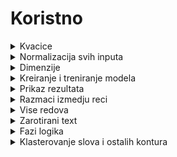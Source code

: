 # Koristno

<details>
  <summary> Kvacice </summary> <br>

## Kvacice

Voditi racuna o **kvacicama(ć,č,i,j,ž )**, to treba da hendlujemo u procesiranju. Odnosno u trenutku kada isecamo slicicu, treba da proverimo da li mozda postoji neki region koji se prekla sa regionom C recimo odnosno da li se kvacica preklapa sa slovom.

Pa ako postoji drugi region koji je recimo IZNAD i nalazi se u nekim granicama , treba ta dva da spojimo u jedan region.

To resavamo tako sto nadjemo minimalni_y, maksimalni_y, min_x, max_x od ta dva regiona i na kraju nadjemo border za sve to i to ce nam biti jedan region sve zajedno.  

Voditi racuna da ne mora kvacica uvek biti u granicama leve i desne granice slova.

</details>

<details>
  <summary> Normalizacija svih inputa </summary> <br>

## Normalizacija svih inputa

Kao na slici [normalizacija-svih-inputa.png](https://prnt.sc/vjj63l) , mi cemo raditi normalizaciju svih inputa u opseg od 0-1, posto je nasa slika u opsegu od 0-255, sve sto je potrebno je da izvrsimo **deljenje sa 255** kako bi spustili na skalu od 0-1.

Voditi racuna da na ulaz mreze dodju konture koje su samo slova, jer u suprotnom moze doci do pucanja programa. Tipa ako ocekujemo da dodju slova a dodje tacka, to ce napraviti problem.

</details>

<details>
  <summary> Dimenzije </summary> <br>

## Dimenzije 

Dimenzije ulaza(broj primeraka) i izlaza moraju biti iste ! [dimenzije-ulaza-izlaza.png](https://prnt.sc/vjj6lw) 

  - Na ulazu je niz vektora(dimenzije 784), gde je svaki element(vektor) zapravo kontura oko slova, koja je iz matrice 28x28 prebacena u vektor(dimenzije 784)
  - Na izlazu samo kazemo koje slovo je aktivirano ( one dot rule)

</details>

<details>
  <summary> Kreiranje i treniranje modela </summary> <br>

## Kreiranje i treniranje modela

Valjalo bi da nam data set bude izmesan [izmesan-data-set.png](https://prnt.sc/vjj717) 

  - odnosno, shuffle da bude na true
  - jer ako nije, imamo onda sortiranu situaciju, gde recimo dodje 10 A, pa 10 B, itd itd, a kako bi bolje trenirali mrezu, potrebno je uraditi shuffle


U ovoj slici **batch_size** je parametar koji nam govori posle koliko iteracija da se radi azuriranje tezina

  - valjalo bi da je on malo vise, jer dobro bi bilo da recimo tek posle 10 iteracija uradimo azuriranje, kako bi ipak dobili neku usrednjenu vrednost


**Verbose** je parametar koji nam govori samo gde da radimo logovanje

  - 0: logovanja bez
  - 1: ekran
  - 2: fajl 

</details>

<details>
  <summary> Prikaz rezultata </summary> <br>

## Prikaz rezultata

Kod [prikaz-rezultata.png](https://prnt.sc/vjj7v1)  

  - outputs: skup verovatnoca koje dolaze iz neuronske mreze(svaka od njih u intervalu od 0 do 1) 
  - za svaku verovatnocu pokusavamo da nadjemo ko je pobednik(koje slovo ima najvecu verovatnocu)
  
</details>

<details>
  <summary> Razmaci izmedju reci </summary> <br>

## Razmaci izmedju reci

Da bi resili **razmake izmedju reci**, treba da istreniramo **k-means sa 2 klustera**, jedan za vece i jedan za manje. Na taj nacin smo resili [manje-vece-razmake.png](https://prnt.sc/vjj87d) 

Ako je recimo A blizu klasteru '**manji razmak**' onda ga samo nalepimo na prethodne karaktere. A ako je A blizi klasteru '**veci razmak**' onda je on pocetak nove reci.
  
</details>

<details>
  <summary> Vise redova </summary> <br>

## Vise redova

Klasterujemo po Y:
  
  - mozemo gledati [gornji levi ugao](https://prnt.sc/viw9q8) ili [sredinu klastera](https://prnt.sc/viwa7e) (kako god) 
  - bitno je da svi oni oko y biti oko 160 a ovi iz drugog reda ce biti oko y 240 recimo 
  - u tom slucaju smo podelili dva reda 
  - onda u prvom redu sve sortiramo po X a onda i u drugom redu sve po X, **odvojeno**

</details>

<details>
  <summary> Zarotirani text </summary> <br>

## Zarotirani text

Ako imamo ovakav [primer](https://prnt.sc/viwbbp) 

  - potrebno je tekst zarotirati
  - metoda koja ce odrediti ugao pravca je **regresija** 

### Algoritam

  - nadjemo region ([bounderRectangle](https://prnt.sc/viwc6u) obican) 
  - odredimo [centre](https://prnt.sc/viwcu3) svake konture 
  - provucem [regresionu pravu](https://prnt.sc/viwd0q) kroz njih ( regresiona prava sadrzi informacije o uglu, tj globalnom uglu cele linije)
  - uzimam [ugao alfa](https://prnt.sc/viwdhh) ( arkus tanges od k ce nam dati ugao alfa) 
  - onda uzmemo celu sliku i uz pomoc opencv-a, rotiramo za minus alfa ( i on nam ispravi sliku )
  
</details>

<details>
  <summary> Fazi logika </summary> <br>

## Fazi logika 

Na ovom [primeru](https://prnt.sc/viwf6d) vidimo gde je regularni broj 5 zapravo 5, dok je u fazi logici on zapravo skup *oko petice*

### Gde je mi koristimo

Mi je koristimo u poredjenju stringova. Koristimo **Levenstajn** [algoritam](https://prnt.sc/viwjib) . U postprocesingu.

  - a mi cemo imati recnik svih reci
  - i onda cemo nase reci koje su falicne pokusavati da [namapiramo](https://prnt.sc/viwkbi) na reci koje su najslicnije u tom recniku 


### Fuzywazy

U njemu imamo opciju da indeksiramo recnik. I onda nam on automatski za neku datu rec vrati najslicniju rec.

</details>


<details>
  <summary> Klasterovanje slova i ostalih kontura </summary> <br>
  
  - [ovako](https://prnt.sc/vlun2i) nekako
  
</details>
